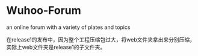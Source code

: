 # Wuhoo-Forum
an online forum with a variety of plates and topics


在release1的发布中，因为整个工程压缩包过大，将web文件夹拿出来分别压缩，实际上web文件夹是release1的子文件夹。
